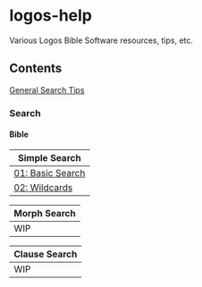 # logos-help
Various Logos Bible Software resources, tips, etc.


## Contents

[General Search Tips](general-search-tips.md)


### Search

#### Bible

|Simple Search|
|--------|
|[01: Basic Search](search/bible/simple/search01.md)|
|[02: Wildcards](search/bible/simple/search02.md)|

|Morph Search|
|--------|
|WIP |


|Clause Search|
|--------|
|WIP |


